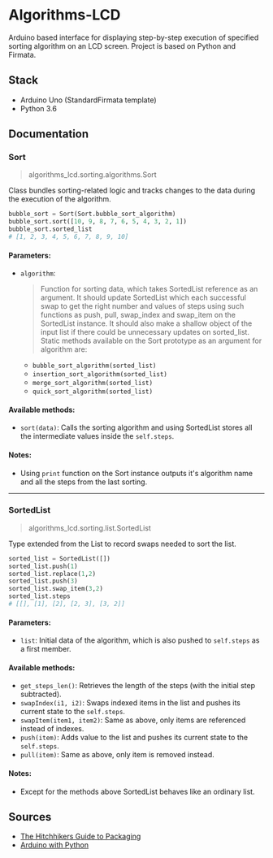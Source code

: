 # Algorithms-LCD
Arduino based interface for displaying step-by-step execution of specified sorting algorithm on an LCD screen. Project is based on Python and Firmata.

## Stack
- Arduino Uno (StandardFirmata template)
- Python 3.6

## Documentation
### Sort
> algorithms_lcd.sorting.algorithms.Sort

Class bundles sorting-related logic and tracks changes to the data during the execution of the algorithm. 

```python
bubble_sort = Sort(Sort.bubble_sort_algorithm)
bubble_sort.sort([10, 9, 8, 7, 6, 5, 4, 3, 2, 1])
bubble_sort.sorted_list
# [1, 2, 3, 4, 5, 6, 7, 8, 9, 10]
```

#### Parameters:
- `algorithm`:
    > Function for sorting data, which takes SortedList reference as an argument.
    > It should update SortedList which each successful swap to get the right number and values of steps
    > using such functions as push, pull, swap_index and swap_item on the SortedList instance.
    > It should also make a shallow object of the input list if there could be unnecessary updates on sorted_list.
    > Static methods available on the Sort prototype as an argument for algorithm are:
    - `bubble_sort_algorithm(sorted_list)`
    - `insertion_sort_algorithm(sorted_list)`
    - `merge_sort_algorithm(sorted_list)`
    - `quick_sort_algorithm(sorted_list)`

#### Available methods:
- `sort(data)`:
  Calls the sorting algorithm and using SortedList stores all the intermediate values inside the `self.steps`.

#### Notes:
- Using `print` function on the Sort instance outputs it's algorithm name and all the steps from the last sorting.

---

### SortedList
> algorithms_lcd.sorting.list.SortedList

Type extended from the List to record swaps needed to sort the list.

```python
sorted_list = SortedList([])
sorted_list.push(1)
sorted_list.replace(1,2)
sorted_list.push(3)
sorted_list.swap_item(3,2)
sorted_list.steps
# [[], [1], [2], [2, 3], [3, 2]]
```

#### Parameters:
- `list`:
  Initial data of the algorithm, which is also pushed to `self.steps` as a first member.

#### Available methods:
- `get_steps_len()`:
    Retrieves the length of the steps (with the initial step subtracted).
- `swapIndex(i1, i2)`:
    Swaps indexed items in the list and pushes its current state to the `self.steps`.
- `swapItem(item1, item2)`:
    Same as above, only items are referenced instead of indexes.
- `push(item)`: 
    Adds value to the list and pushes its current state to the `self.steps`.
- `pull(item)`: 
    Same as above, only item is removed instead.

#### Notes:
- Except for the methods above SortedList behaves like an ordinary list.


## Sources
- [The Hitchhikers Guide to Packaging](https://the-hitchhikers-guide-to-packaging.readthedocs.io/en/latest/quickstart.html)
- [Arduino with Python](https://realpython.com/arduino-python/#arduino-software)
